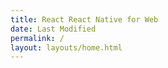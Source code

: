 ```yaml
---
title: React React Native for Web
date: Last Modified
permalink: /
layout: layouts/home.html
---
```

